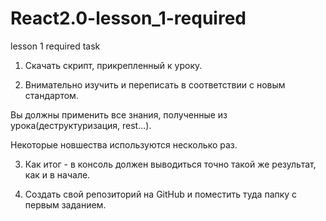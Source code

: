 # React2.0-lesson_1-required
lesson 1 required task

1) Скачать скрипт, прикрепленный к уроку.

2) Внимательно изучить и переписать в соответствии с новым стандартом. 

Вы должны применить все знания, полученные из урока(деструктуризация, rest...). 

Некоторые новшества используются несколько раз.

3) Как итог - в консоль должен выводиться точно такой же результат, как и в начале. 

4) Создать свой репозиторий на GitHub и поместить туда папку с первым заданием.